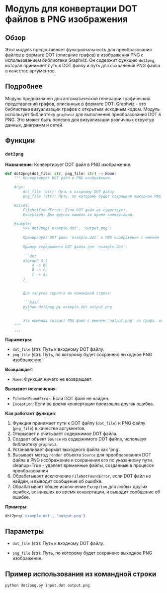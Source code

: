 # Модуль для конвертации DOT файлов в PNG изображения
## Обзор

Этот модуль предоставляет функциональность для преобразования файлов в формате DOT (описание графов) в изображения PNG с использованием библиотеки Graphviz. Он содержит функцию `dot2png`, которая принимает путь к DOT файлу и путь для сохранения PNG файла в качестве аргументов.

## Подробнее

Модуль предназначен для автоматической генерации графических представлений графов, описанных в формате DOT.  Graphviz - это библиотека визуализации графов с открытым исходным кодом. Модуль использует библиотеку `graphviz` для выполнения преобразования DOT в PNG. Это может быть полезно для визуализации различных структур данных, диаграмм и сетей.

## Функции

### `dot2png`

**Назначение**: Конвертирует DOT файл в PNG изображение.

```python
def dot2png(dot_file: str, png_file: str) -> None:
    """ Конвертирует DOT файл в PNG изображение.

    Args:
        dot_file (str): Путь к входному DOT файлу.
        png_file (str): Путь, по которому будет сохранено выходное PNG изображение.

    Raises:
        FileNotFoundError: Если DOT файл не существует.
        Exception: Для других ошибок во время конвертации.

    Example:
        >>> dot2png('example.dot', 'output.png')
        
        Преобразует DOT файл 'example.dot' в PNG изображение с именем 'output.png'.
        
        Пример содержимого DOT файла для 'example.dot':
        
        ```dot
        digraph G {
            A -> B;
            B -> C;
            C -> A;
        }
        ```
        
        Для запуска скрипта из командной строки:
        
        ```bash
        python dot2png.py example.dot output.png
        ```

        Эта команда создаст PNG файл с именем 'output.png' из графа, определенного в 'example.dot'.
    """
    ...
```

**Параметры**:

-   `dot_file` (str): Путь к входному DOT файлу.
-   `png_file` (str): Путь, по которому будет сохранено выходное PNG изображение.

**Возвращает**:

-   `None`: Функция ничего не возвращает.

**Вызывает исключения**:

-   `FileNotFoundError`: Если DOT файл не найден.
-   `Exception`: Если во время конвертации произошла другая ошибка.

**Как работает функция**:

1.  Функция принимает пути к DOT файлу (`dot_file`) и PNG файлу (`png_file`) в качестве аргументов.
2.  Открывает и считывает содержимое DOT файла.
3.  Создает объект `Source` из содержимого DOT файла, используя библиотеку `graphviz`.
4.  Устанавливает формат выходного файла как 'png'.
5.  Вызывает метод `render` объекта `Source` для преобразования DOT файла в PNG изображение и сохранения его по указанному пути. cleanup=True - удаляет временные файлы, созданные в процессе преобразования
6.  Обрабатывает исключение `FileNotFoundError`, если DOT файл не найден, и выводит сообщение об ошибке.
7.  Обрабатывает общее исключение `Exception` для любых других ошибок, возникших во время конвертации, и выводит сообщение об ошибке.

**Примеры**:

```python
dot2png('example.dot', 'output.png')
```

## Параметры

-   `dot_file` (str): Путь к входному DOT файлу.

-   `png_file` (str): Путь, по которому будет сохранено выходное PNG изображение.

## Пример использования из командной строки

```bash
python dot2png.py input.dot output.png